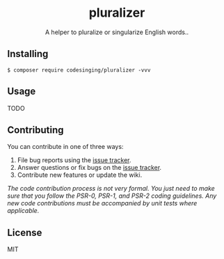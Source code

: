 <h1 align="center"> pluralizer </h1>

<p align="center"> A helper to pluralize or singularize English words..</p>


## Installing

```shell
$ composer require codesinging/pluralizer -vvv
```

## Usage

TODO

## Contributing

You can contribute in one of three ways:

1. File bug reports using the [issue tracker](https://github.com/codesinging/pluralizer/issues).
2. Answer questions or fix bugs on the [issue tracker](https://github.com/codesinging/pluralizer/issues).
3. Contribute new features or update the wiki.

_The code contribution process is not very formal. You just need to make sure that you follow the PSR-0, PSR-1, and PSR-2 coding guidelines. Any new code contributions must be accompanied by unit tests where applicable._

## License

MIT